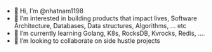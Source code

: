 - 👋 Hi, I’m @nhatnam1198
- 👀 I’m interested in building products that impact lives, Software Architecture, Databases, Data structures, Algorithms, ... etc
- 🌱 I’m currently learning Golang, K8s, RocksDB, Kvrocks, Redis, ....
- 💞️ I’m looking to collaborate on side hustle projects

<!---
nhatnam1198/nhatnam1198 is a ✨ special ✨ repository because its `README.md` (this file) appears on your GitHub profile.
You can click the Preview link to take a look at your changes.
--->
